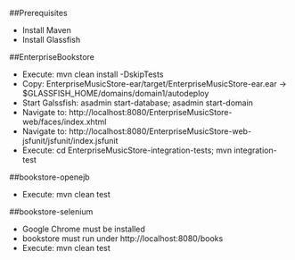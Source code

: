 ##Prerequisites
* Install Maven
* Install Glassfish
 
##EnterpriseBookstore
* Execute: mvn clean install -DskipTests
* Copy: EnterpriseMusicStore-ear/target/EnterpriseMusicStore-ear.ear -> $GLASSFISH_HOME/domains/domain1/autodeploy
* Start Galssfish: asadmin start-database; asadmin start-domain
* Navigate to: http://localhost:8080/EnterpriseMusicStore-web/faces/index.xhtml
* Navigate to: http://localhost:8080/EnterpriseMusicStore-web-jsfunit/jsfunit/index.jsfunit
* Execute: cd EnterpriseMusicStore-integration-tests; mvn integration-test

##bookstore-openejb
* Execute: mvn clean test

##bookstore-selenium
* Google Chrome must be installed
* bookstore must run under http://localhost:8080/books
* Execute: mvn clean test